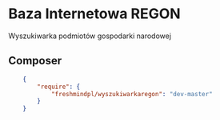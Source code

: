 Baza Internetowa REGON
======================

Wyszukiwarka podmiotów gospodarki narodowej


Composer
-------------------------

```json
    {
        "require": {
            "freshmindpl/wyszukiwarkaregon": "dev-master"
        }
    }
```
